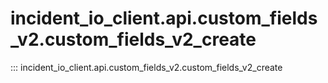 # incident_io_client.api.custom_fields_v2.custom_fields_v2_create

::: incident_io_client.api.custom_fields_v2.custom_fields_v2_create
